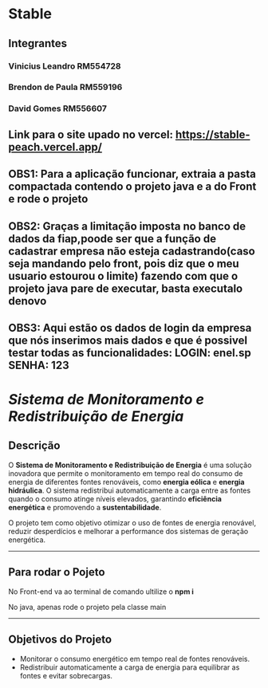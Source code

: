 # **Stable**
## Integrantes

### Vinicius Leandro RM554728
### Brendon de Paula RM559196
### David Gomes RM556607
## Link para o site upado no vercel: https://stable-peach.vercel.app/
## OBS1: Para a aplicação funcionar, extraia a pasta compactada contendo o projeto java e a do Front e rode o projeto
## OBS2: Graças a limitação imposta no banco de dados da fiap,poode ser que a função de cadastrar empresa não esteja cadastrando(caso seja mandando pelo front, pois diz que o meu usuario estourou o limite) fazendo com que o projeto java pare de executar, basta executalo denovo 
## OBS3: Aqui estão os dados de login da empresa que nós inserimos mais dados e que é possivel testar todas as funcionalidades: LOGIN: enel.sp SENHA: 123
# *Sistema de Monitoramento e Redistribuição de Energia*

## **Descrição**
O **Sistema de Monitoramento e Redistribuição de Energia** é uma solução inovadora que permite o monitoramento em tempo real do consumo de energia de diferentes fontes renováveis, como **energia eólica** e **energia hidráulica**. O sistema redistribui automaticamente a carga entre as fontes quando o consumo atinge níveis elevados, garantindo **eficiência energética** e promovendo a **sustentabilidade**.

O projeto tem como objetivo otimizar o uso de fontes de energia renovável, reduzir desperdícios e melhorar a performance dos sistemas de geração energética.

---
## **Para rodar o Pojeto** 

No Front-end va ao terminal de comando ultilize o **npm i**

No java, apenas rode o projeto pela classe main


---

## **Objetivos do Projeto**
- Monitorar o consumo energético em tempo real de fontes renováveis.
- Redistribuir automaticamente a carga de energia para equilibrar as fontes e evitar sobrecargas.


